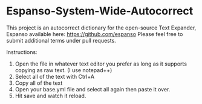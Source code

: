 # Espanso-System-Wide-Autocorrect 

This project is an autocorrect dictionary for the open-source Text Expander, Espanso available here: https://github.com/espanso 
Please feel free to submit additional terms under pull requests. 

Instructions: 

1. Open the file in whatever text editor you prefer as long as it supports copying as raw text. (I use notepad++) 
2. Select all of the text with Ctrl+A 
3. Copy all of the text 
5. Open your base.yml file and select all again then paste it over. 
6. Hit save and watch it reload. 


